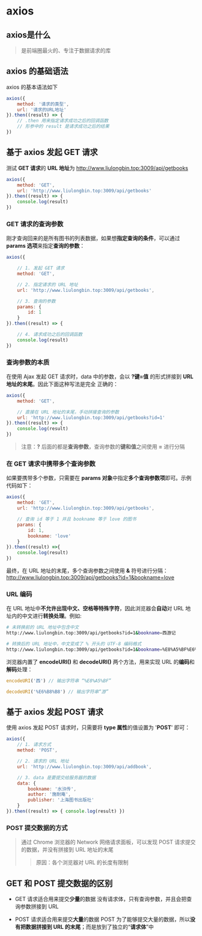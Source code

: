 # axios

## axios是什么

> 是前端圈最火的、专注于数据请求的库

## axios 的基础语法

axios 的基本语法如下

``` js
axios({
    method: '请求的类型',
    url: '请求的URL地址'
}).then((result) => {
    // .then 用来指定请求成功之后的回调函数
    // 形参中的 result 是请求成功之后的结果
})
```

## 基于 axios 发起 GET 请求

测试 **GET 请求**的 **URL 地址**为 <http://www.liulongbin.top:3009/api/getbooks>

``` js
axios({
    method: 'GET',
    url: 'http://www.liulongbin.top:3009/api/getbooks'
}).then((result) => {
    console.log(result)
})
```

### GET 请求的查询参数

刚才查询回来的是所有图书的列表数据，如果想**指定查询的条件**，可以通过 **params 选项**来指定**查询的参数**：

``` js
axios({

    // 1. 发起 GET 请求
    method: 'GET',

    // 2. 指定请求的 URL 地址
    url: 'http://www.liulongbin.top:3009/api/getbooks',

    // 3. 查询的参数
    params: {
        id: 1
    }
}).then((result) => {

    // 4. 请求成功之后的回调函数
    console.log(result)
})
```

### 查询参数的本质

在使用 Ajax 发起 GET 请求时，data 中的参数，会以 **?键=值** 的形式拼接到 **URL 地址的末尾**。因此下面这种写法是完全 正确的：

``` js
axios({
    method: 'GET',

    // 直接在 URL 地址的末尾，手动拼接查询的参数
    url: 'http://www.liulongbin.top:3009/api/getbooks?id=1'
}).then((result) => {
    console.log(result)
})
```

> 注意：**?** 后面的都是**查询参数**，查询参数的**键和值**之间使用 **=** 进行分隔

### 在 GET 请求中携带多个查询参数

如果要携带多个参数，只需要在 **params 对象**中指定**多个查询参数项**即可。示例代码如下：

``` js
axios({
    method: 'GET',
    url: 'http://www.liulongbin.top:3009/api/getbooks',

    // 查询 id 等于 1 并且 bookname 等于 love 的图书
    params: {
        id: 1,
        bookname: 'love'
    }
}).then((result) =>{
    console.log(result)
})
```

最终，在 URL 地址的末尾，多个查询参数之间使用 **&** 符号进行分隔：
<http://www.liulongbin.top:3009/api/getbooks?id=1&bookname=love>

### URL 编码

在 URL 地址中**不允许出现中文、空格等特殊字符**，因此浏览器会**自动**对 URL 地址内的中文进行**转换处理**。例如:

``` bash
# 未转换前的 URL 地址中包含中文
http://www.liulongbin.top:3009/api/getbooks?id=1&bookname=西游记

# 转换后的 URL 地址中，中文变成了 % 开头的 UTF-8 编码格式
http://www.liulongbin.top:3009/api/getbooks?id=1&bookname=%E8%A5%BF%E6%B8%B8%E8%AE%B0
```

浏览器内置了 **encodeURI()** 和 **decodeURI()** 两个方法，用来实现 URL 的**编码**和**解码**处理：

``` js
encodeURI('西') // 输出字符串 “%E8%A5%BF”

decodeURI('%E6%B8%B8') // 输出字符串“游”
```

## 基于 axios 发起 POST 请求

使用 axios 发起 POST 请求时，只需要将 **type 属性**的值设置为 '**POST**' 即可：

``` js
axios({
    // 1. 请求方式
    method: 'POST',

    // 2. 请求的 URL 地址
    url: 'http://www.liulongbin.top:3009/api/addbook',

    // 3. data 是要提交给服务器的数据
    data: {
        bookname: '水浒传',
        author: '施耐庵',
        publisher: '上海图书出版社'
    }
}).then((result) => { console.log(result) })
```

### POST 提交数据的方式

> 通过 Chrome 浏览器的 Network 网络请求面板，可以发现 POST 请求提交的数据，并没有拼接到 URL 地址的末尾
>> 原因：各个浏览器对 URL 的长度有限制

## GET 和 POST 提交数据的区别

- GET
请求适合用来提交**少量**的数据
没有请求体，只有查询参数，并且会把查询参数拼接到 URL

- POST
请求适合用来提交**大量**的数据
POST 为了能够提交大量的数据，所以**没有把数据拼接到 URL 的末尾**；而是放到了独立的“**请求体**”中
